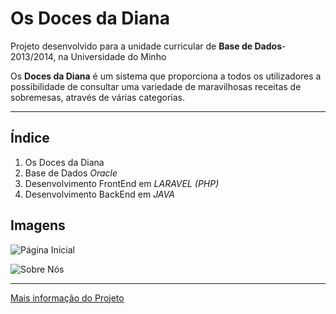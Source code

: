 ﻿Os Doces da Diana
=================

Projeto desenvolvido para a unidade curricular de **Base de Dados**- 2013/2014, na Universidade do Minho

Os **Doces da Diana** é um sistema que proporciona a todos os utilizadores a possibilidade de consultar uma variedade de maravilhosas receitas de sobremesas, através de várias categorias.

----------
Índice
-------------

 1. Os Doces da Diana
 2. Base de Dados <i>Oracle</i>
 3. Desenvolvimento FrontEnd em <i>LARAVEL (PHP)</i>
 4. Desenvolvimento BackEnd em <i>JAVA</i>

Imagens
-------------

![`Página Inicial`](http://i.imgur.com/RCvNqev.png)

![`Sobre Nós`](http://i.imgur.com/FzI7Yis.png)

----------

[Mais informação do Projeto](Relatório/final.pdf)
